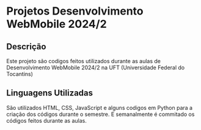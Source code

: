 # Projetos Desenvolvimento WebMobile 2024/2

## Descrição

Este projeto são codigos feitos utilizados durante as aulas de Desenvolvimento WebMobile 2024/2 na UFT (Universidade Federal do Tocantins)

## Linguagens Utilizadas

São utilizados HTML, CSS, JavaScript e alguns codigos em Python para a criação dos códigos durante o semestre. E semanalmente é commitado os códigos feitos durante as aulas.
